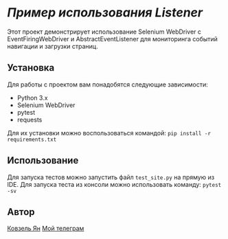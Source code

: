 # _Пример использования Listener_

Этот проект демонстрирует использование Selenium WebDriver с EventFiringWebDriver и AbstractEventListener для
мониторинга событий навигации и загрузки страниц.

## Установка
Для работы с проектом вам понадобятся следующие зависимости:
- Python 3.x
- Selenium WebDriver
- pytest
- requests

Для их установки можно воспользоваться командой: `pip install -r requirements.txt`

## Использование

Для запуска тестов можно запустить файл `test_site.py` на прямую из IDE.
Для запуска теста из консоли можно использовать команду: `pytest -sv`

## Автор
[Ковзель Ян](https://github.com/Revastein)
[Мой телеграм](https://t.me/mc_donald_junior)

